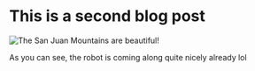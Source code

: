 

# This is a second blog post

![The San Juan Mountains are beautiful!](https://cdn.glitch.global/fa82663e-3d7e-4438-b472-726218c7cdc5/robot.png?v=1642261934663 "San Juan Mountains")

As you can see, the robot is coming along quite nicely already lol